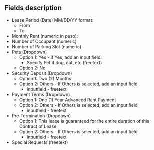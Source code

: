 ## Fields description

-   Lease Period (Date) MM/DD/YY format:
    -   From
    -   To
-   Monthly Rent (numeric in peso):
-   Number of Occupant (numeric)
-   Number of Parking Slot (numeric)
-   Pets (Dropdown)
    -   Option 1: Yes - If Yes, add an input field:
        -   Specify Pet if dog, cat, etc (freetext)
    -   Option 2: No
-   Security Deposit (Dropdown)
    -   Option 1: Two (2) Months
    -   Option 2: Others - If Others is selected, add an input field
        -   inputfield - freetext
-   Payment Terms (Dropdown)
    -   Option 1: One (1) Year Advanced Rent Payment
    -   Option 2: Others - If Others is selected, add an input field
        -   inputfield - freetext
-   Pre-Termination (Dropdown)
    -   Option 1: This lease is guaranteed for the entire duration of this Contract of Lease
    -   Option 2: Others - If Others is selected, add an input field
        -   inputfield - freetext
-   Special Requests (freetext)